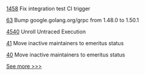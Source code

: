 
[1458](https://github.com/hyperledger/caliper/pull/1458) Fix integration test CI trigger

[63](https://github.com/hyperledger/fabric-chaincode-go/pull/63) Bump google.golang.org/grpc from 1.48.0 to 1.50.1

[4540](https://github.com/hyperledger/besu/pull/4540) Unroll Untraced Execution

[41](https://github.com/hyperledger-labs/pluggable-hcs/pull/41) Move inactive maintainers to emeritus status

[40](https://github.com/hyperledger-labs/pluggable-hcs/pull/40) Move inactive maintainers to emeritus status


[See more >>>](https://start-here.hyperledger.org/pull-requests)
